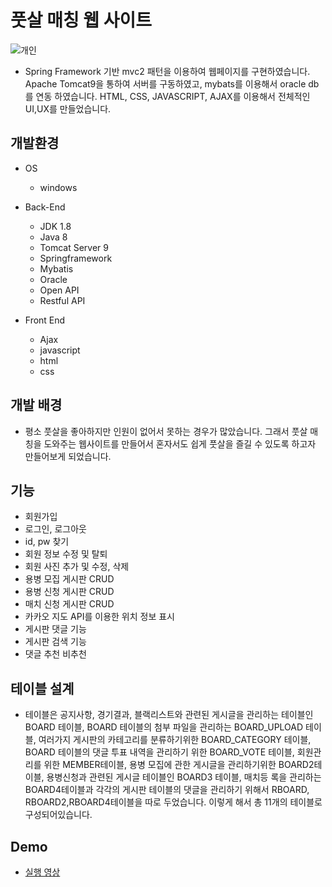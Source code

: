 # 풋살 매칭 웹 사이트
![개인](https://user-images.githubusercontent.com/59239079/79235325-6c9b2800-7ea6-11ea-8ef1-f19acba845bb.png)
- Spring Framework 기반 mvc2 패턴을 이용하여 웹페이지를 구현하였습니다. Apache Tomcat9을 통하여 서버를 구동하였고, mybats를 이용해서 oracle db를 연동 하였습니다. HTML, CSS, JAVASCRIPT, AJAX를 이용해서 전체적인 UI,UX를 만들었습니다. 
## 개발환경
- OS
    - windows

- Back-End
    - JDK 1.8
    - Java 8
    - Tomcat Server 9
    - Springframework
    - Mybatis
    - Oracle
    - Open API
    - Restful API
    
- Front End
    - Ajax
    - javascript
    - html
    - css
    
 ## 개발 배경
 - 평소 풋살을 좋아하지만 인원이 없어서 못하는 경우가 많았습니다. 그래서 풋살 매칭을 도와주는 웹사이트를 만들어서 혼자서도 쉽게 풋살을 즐길 수 있도록 하고자 만들어보게 되었습니다.
 
 ## 기능
 - 회원가입
 - 로그인, 로그아웃
 - id, pw 찾기
 - 회원 정보 수정 및 탈퇴
 - 회원 사진 추가 및 수정, 삭제
 - 용병 모집 게시판 CRUD
 - 용병 신청 게시판 CRUD
 - 매치 신청 게시판 CRUD
 - 카카오 지도 API를 이용한 위치 정보 표시
 - 게시판 댓글 기능
 - 게시판 검색 기능
 - 댓글 추천 비추천 

## 테이블 설계
 - 테이블은 공지사항, 경기결과, 블랙리스트와 관련된 게시글을 관리하는 테이블인 BOARD 테이블, BOARD 테이블의 첨부 파일을 관리하는 BOARD_UPLOAD 
   테이블, 여러가지 게시판의 카테고리를 분류하기위한 BOARD_CATEGORY 테이블, BOARD 테이블의 댓글 투표 내역을 관리하기 위한 BOARD_VOTE 테이블, 
   회원관리를 위한 MEMBER테이블, 용병 모집에 관한 게시글을 관리하기위한 BOARD2테이블, 용병신청과 관련된 게시글 테이블인 BOARD3 테이블, 매치등 
   록을 관리하는 BOARD4테이블과 각각의 게시판 테이블의 댓글을 관리하기 위해서 RBOARD, RBOARD2,RBOARD4테이블을 따로 두었습니다.
   이렇게 해서 총 11개의 테이블로 구성되어있습니다.
## Demo
- [실행 영상](https://www.youtube.com/watch?v=BUMVqDi9BEk)
